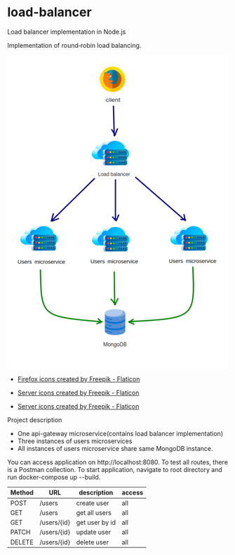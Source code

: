 # load-balancer
Load balancer implementation in Node.js

Implementation of round‑robin load balancing.

![alt text](https://github.com/ivanmmarkovic/misc/blob/c14b0ee7fde54f4f8210b2a778a242dc4c132532/load-balancer/load%20balancer.png)

- [Firefox icons created by Freepik - Flaticon](https://www.flaticon.com/free-icons/firefox)

- [Server icons created by Freepik - Flaticon](https://www.flaticon.com/free-icons/server)

- [Server icons created by Freepik - Flaticon](https://www.flaticon.com/free-icons/database)

Project description

- One api-gateway microservice(contains load balancer implementation)
- Three instances of users microservices 
- All instances of users microservice share same MongoDB instance.

You can access application on http://localhost:8080.
To test all routes, there is a Postman collection.
To start application, navigate to root directory and run docker-compose up --build.


Method | URL | description | access
-------|---- | ------------|--------
POST      |/users                            | create user            | all
GET       |/users                            | get all users          | all
GET       |/users/{id}                       | get user by id         | all
PATCH     |/users/{id}                       | update user            | all
DELETE    |/users/{id}                       | delete user            | all
